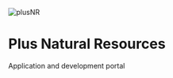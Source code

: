 ![plusNR](https://lh3.googleusercontent.com/fife/AKsag4N1IDofuV0XQb4n0IY0jY6K4m5-yAtoiGrzXVDfQF-LNrwpF49H0FqvNZUmHI40HMCkHgQkEKIaMF6wQt109taNCLuhArnCVr3AI3HIX9-NjkTA_fePjtT4xdHHt5JVPQzVrUP2WirpVir-sjsTWeN1zlcda1mvAht4ENBmEj4o4vTxQU1I6KQTn9HuJ87KBffDDFrPwiMi8iE7I-2k7sUzkvONPX8tfMUNq6VSWG0WdRGjyn-QadshTV5upKZTim9Vh5qdGGL2pyGGDxC1XZ0FttV6nToq65m3ESR0g5xL9xssIPJZ1Ud10YXoBPQmMYI19i8NcMPIGk_kf1XRkm2ONMN-bDlfn28c1AAPaQh_9pUO3dYF-OnFlGFMDs8surFsOalzbCrReiu3YnwwnlTiCZ9rS86OAhnoYtCoTaDoHlVIFpfyTjHOUAD_myGf5XGsT9Eijndl0mU7RcyzyrgugBSjuNGA3GWYx5jf6S91KqxEksjqCHRvBUjKQhtTvHvaVufos58dIsLv3uFsCuZ5as64ki4ri6XggnDtENnYKwKkdszkCdgfVpg3AFmwIPyCEJD_LTFDJm9UbGAL1wZ7jhHy3q629LErR6v46TbiPVcH3uUnB6TSo7Eyre0IRX4WKRtDndMZ08iGbKd2h_svn2KkrZVYwvrajF48fiW61egnCpU8uZdold-NUreUySclsP6O2gW5MuLya-S9X64iYdEl3vSsllbCR6zYsddftgccuxpG6Si6wXKVXSAqMRLc-wu4jNUQi8TU-kPAOXEj48pRh6YYvBUa1rr6q72_znfZPokWcNlv9_bs8CCLWIxxjKikBxcMhE0gbs5QlRG3WNpQvutxIEF3Tiecl91e72g-qWIrEhO7zf_-80Nv3McrX2O2dM5G2jkpCIGTdu5cn57kbMb-JcJkbaxTLkp8bKipG8ZSs8Zi9nrKIFBvMlp1sX-HjdbsLJa1keII24ohiRwtkvwhRKn6itz39Ctj8C2UfFAhxlgLsXj3TLLCPIlcaMHSaAUd8AeRWGZi044fozGV_9GXqs7MnGUwyJEwIxmUIH8aHzFv=w1920-h970)

<h1>Plus Natural Resources</h1>
<p>Application and development portal</p>